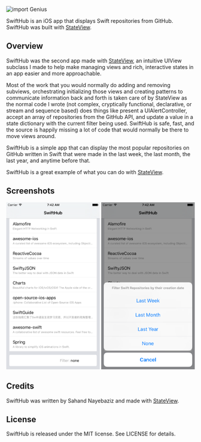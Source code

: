 ![import Genius](https://www.dropbox.com/s/w7ga70d9gt9a7d3/swifthub%20header.png?dl=1)

SwiftHub is an iOS app that displays Swift repositories from GitHub. SwiftHub was built with [StateView](https://github.com/sahandnayebaziz/StateView).

## Overview

SwiftHub was the second app made with [StateView](https://github.com/sahandnayebaziz/StateView), an intuitive UIView subclass I made to help make managing views and rich, interactive states in an app easier and more approachable. 

Most of the work that you would normally do adding and removing subviews, orchestrating initializing those views and creating patterns to communicate information back and forth is taken care of by StateView as the normal code I wrote (not complex, cryptically functional, declarative, or stream and sequence based) does things like present a UIAlertController, accept an array of repositories from the GitHub API, and update a value in a state dictionary with the current filter being used. SwiftHub is safe, fast, and the source is happily missing a lot of code that would normally be there to move views around. 

SwiftHub is a simple app that can display the most popular repositories on GitHub written in Swift that were made in the last week, the last month, the last year, and anytime before that. 

SwiftHub is a great example of what you can do with [StateView](https://github.com/sahandnayebaziz/StateView).

## Screenshots

<img width=250 src="https://github.com/sahandnayebaziz/StateView-Samples-SwiftHub/blob/master/screenshot1.png?raw=true"> 
<img width=250 src="https://github.com/sahandnayebaziz/StateView-Samples-SwiftHub/blob/master/screenshot2.png?raw=true"> 

## Credits

SwiftHub was written by Sahand Nayebaziz and made with [StateView](https://github.com/sahandnayebaziz/StateView).

## License

SwiftHub is released under the MIT license. See LICENSE for details.
